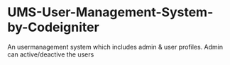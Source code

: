 # UMS-User-Management-System-by-Codeigniter
An usermanagement system which includes admin &amp; user profiles. Admin can active/deactive the users
